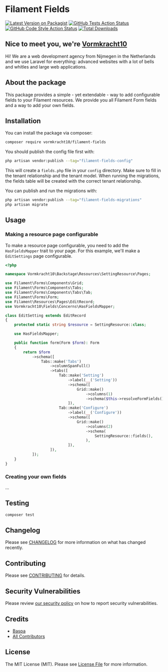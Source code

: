 # Filament Fields

[![Latest Version on Packagist](https://img.shields.io/packagist/v/vormkracht10/filament-fields.svg?style=flat-square)](https://packagist.org/packages/vormkracht10/filament-fields)
[![GitHub Tests Action Status](https://img.shields.io/github/actions/workflow/status/vormkracht10/filament-fields/run-tests.yml?branch=main&label=tests&style=flat-square)](https://github.com/vormkracht10/filament-fields/actions?query=workflow%3Arun-tests+branch%3Amain)
[![GitHub Code Style Action Status](https://img.shields.io/github/actions/workflow/status/vormkracht10/filament-fields/fix-php-code-styling.yml?branch=main&label=code%20style&style=flat-square)](https://github.com/vormkracht10/filament-fields/actions?query=workflow%3A"Fix+PHP+code+styling"+branch%3Amain)
[![Total Downloads](https://img.shields.io/packagist/dt/vormkracht10/filament-fields.svg?style=flat-square)](https://packagist.org/packages/vormkracht10/filament-fields)

## Nice to meet you, we're [Vormkracht10](https://vormkracht10.nl)

Hi! We are a web development agency from Nijmegen in the Netherlands and we use Laravel for everything: advanced websites with a lot of bells and whitles and large web applications.

## About the package

This package provides a simple - yet extendable - way to add configurable fields to your Filament resources. We provide you all Filament Form fields and a way to add your own fields.

## Installation

You can install the package via composer:

```bash
composer require vormkracht10/filament-fields
```

You should publish the config file first with:

```bash
php artisan vendor:publish --tag="filament-fields-config"
```

This will create a `fields.php` file in your `config` directory. Make sure to fill in the tenant relationship and the tenant model. When running the migrations, the fields table will be created with the correct tenant relationship.

You can publish and run the migrations with:

```bash
php artisan vendor:publish --tag="filament-fields-migrations"
php artisan migrate
```

## Usage

### Making a resource page configurable

To make a resource page configurable, you need to add the `HasFieldsMapper` trait to your page. For this example, we'll make a `EditSettings` page configurable.

```php
<?php

namespace Vormkracht10\Backstage\Resources\SettingResource\Pages;

use Filament\Forms\Components\Grid;
use Filament\Forms\Components\Tabs;
use Filament\Forms\Components\Tabs\Tab;
use Filament\Forms\Form;
use Filament\Resources\Pages\EditRecord;
use Vormkracht10\Fields\Concerns\HasFieldsMapper;

class EditSetting extends EditRecord
{
    protected static string $resource = SettingResource::class;

    use HasFieldsMapper;

    public function form(Form $form): Form
    {
        return $form
            ->schema([
                Tabs::make('Tabs')
                    ->columnSpanFull()
                    ->tabs([
                        Tab::make('Setting')
                            ->label(__('Setting'))
                            ->schema([
                                Grid::make()
                                    ->columns(1)
                                    ->schema($this->resolveFormFields()),
                            ]),
                        Tab::make('Configure')
                            ->label(__('Configure'))
                            ->schema([
                                Grid::make()
                                    ->columns(2)
                                    ->schema(
                                        SettingResource::fields(),
                                    ),
                            ]),
                    ]),
            ]);
    }
}
```

### Creating your own fields

...

## Testing

```bash
composer test
```

## Changelog

Please see [CHANGELOG](CHANGELOG.md) for more information on what has changed recently.

## Contributing

Please see [CONTRIBUTING](.github/CONTRIBUTING.md) for details.

## Security Vulnerabilities

Please review [our security policy](../../security/policy) on how to report security vulnerabilities.

## Credits

- [Baspa](https://github.com/vormkracht10)
- [All Contributors](../../contributors)

## License

The MIT License (MIT). Please see [License File](LICENSE.md) for more information.

